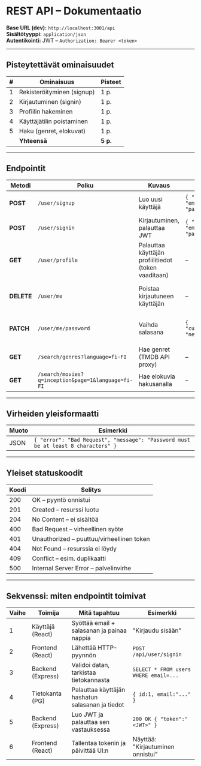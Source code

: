 # REST API – Dokumentaatio

**Base URL (dev):** `http://localhost:3001/api`  
**Sisältötyyppi:** `application/json`  
**Autentikointi:** JWT – `Authorization: Bearer <token>`

---

## Pisteytettävät ominaisuudet

| # | Ominaisuus                  | Pisteet |
|---|-----------------------------|---------|
| 1 | Rekisteröityminen (signup)  | 1 p.    |
| 2 | Kirjautuminen (signin)      | 1 p.    |
| 3 | Profiilin hakeminen         | 1 p.    |
| 4 | Käyttäjätilin poistaminen   | 1 p.    |
| 5 | Haku (genret, elokuvat)     | 1 p.    |
|   | **Yhteensä**                | **5 p.**|

---

## Endpointit

| Metodi | Polku                                      | Kuvaus                                   | Request Body | Response (onnistuu) | Virheet | cURL-esimerkki |
|--------|--------------------------------------------|------------------------------------------|--------------|----------------------|---------|----------------|
| **POST** | `/user/signup` | Luo uusi käyttäjä | `{ "user": { "email":"test@004.com", "password":"Aa1234566$" } }` | **201 Created**: `{ "id": 1, "email": "test@004.com" }` | 400 Bad Request<br>409 Conflict | `curl -X POST http://localhost:3001/api/user/signup -H "Content-Type: application/json" -d '{"user":{"email":"test@004.com","password":"Aa1234566$"}}'` |
| **POST** | `/user/signin` | Kirjautuminen, palauttaa JWT | `{ "user": { "email":"test@004.com", "password":"Aa1234566$" } }` | **200 OK**: `{ "token":"<JWT>", "user":{ "id":1,"email":"test@004.com" } }` | 401 Unauthorized | `curl -X POST http://localhost:3001/api/user/signin -H "Content-Type: application/json" -d '{"user":{"email":"test@004.com","password":"Aa1234566$"}}'` |
| **GET** | `/user/profile` | Palauttaa käyttäjän profiilitiedot (token vaaditaan) | – | **200 OK**: `{ "id":1, "email":"test@004.com" }` | 401 Unauthorized | `curl http://localhost:3001/api/user/profile -H "Authorization: Bearer <JWT>"` |
| **DELETE** | `/user/me` | Poistaa kirjautuneen käyttäjän | – | **204 No Content** | 401 Unauthorized<br>404 Not Found | `curl -X DELETE http://localhost:3001/api/user/me -H "Authorization: Bearer <JWT>"` |
| **PATCH** | `/user/me/password` | Vaihda salasana | `{ "currentPassword":"Aa1234567$", "newPassword":"AAA123456$" }` | **200 OK**: `{ "message":"Password updated" }` | 400 Bad Request<br>401 Unauthorized | `curl -X PATCH http://localhost:3001/api/user/me/password -H "Authorization: Bearer <JWT>" -H "Content-Type: application/json" -d '{"currentPassword":"Aa1234567$","newPassword":"AAA123456$"}'` |
| **GET** | `/search/genres?language=fi-FI` | Hae genret (TMDB API proxy) | – | **200 OK**: `{ "genres":[{"id":28,"name":"Toiminta"}] }` | 401 Unauthorized | `curl "http://localhost:3001/api/search/genres?language=fi-FI" -H "Authorization: Bearer <JWT>"` |
| **GET** | `/search/movies?q=inception&page=1&language=fi-FI` | Hae elokuvia hakusanalla | – | **200 OK**: `{ "results":[{"id":27205,"title":"Inception"}],"page":1 }` | 401 Unauthorized | `curl "http://localhost:3001/api/search/movies?q=inception&page=1&language=fi-FI" -H "Authorization: Bearer <JWT>"` |

---

## Virheiden yleisformaatti

| Muoto | Esimerkki |
|-------|-----------|
| JSON  | `{ "error": "Bad Request", "message": "Password must be at least 8 characters" }` |

---

## Yleiset statuskoodit

| Koodi | Selitys |
|-------|---------|
| 200   | OK – pyyntö onnistui |
| 201   | Created – resurssi luotu |
| 204   | No Content – ei sisältöä |
| 400   | Bad Request – virheellinen syöte |
| 401   | Unauthorized – puuttuu/virheellinen token |
| 404   | Not Found – resurssia ei löydy |
| 409   | Conflict – esim. duplikaatti |
| 500   | Internal Server Error – palvelinvirhe |

---

## Sekvenssi: miten endpointit toimivat

| Vaihe | Toimija          | Mitä tapahtuu                          | Esimerkki |
|-------|------------------|-----------------------------------------|-----------|
| 1     | Käyttäjä (React) | Syöttää email + salasanan ja painaa nappia | "Kirjaudu sisään" |
| 2     | Frontend (React) | Lähettää HTTP-pyynnön                   | `POST /api/user/signin` |
| 3     | Backend (Express)| Validoi datan, tarkistaa tietokannasta  | `SELECT * FROM users WHERE email=...` |
| 4     | Tietokanta (PG)  | Palauttaa käyttäjän hashatun salasanan ja tiedot | `{ id:1, email:"..." }` |
| 5     | Backend (Express)| Luo JWT ja palauttaa sen vastauksessa   | `200 OK { "token":"<JWT>" }` |
| 6     | Frontend (React) | Tallentaa tokenin ja päivittää UI:n     | Näyttää: "Kirjautuminen onnistui" |
